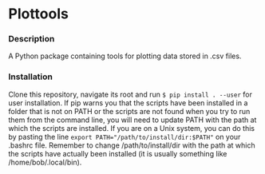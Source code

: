 # Plottools
### Description
A Python package containing tools for plotting data stored in .csv files.

### Installation
Clone this repository, navigate its root and run
`$ pip install . --user`
for user installation. If pip warns you that the scripts have been installed in a folder that is not on PATH or the scripts are not found when you try to run them from the command line, you will need to update PATH with the path at which the scripts are installed. If you are on a Unix system, you can do this by pasting the line `export PATH="/path/to/install/dir:$PATH"` on your .bashrc file.
Remember to change /path/to/install/dir with the path at which the scripts have actually been installed (it is usually something like /home/bob/.local/bin).

